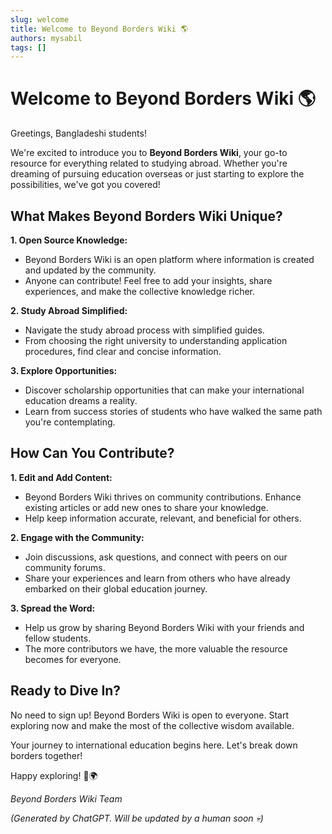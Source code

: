 ```yaml
---
slug: welcome
title: Welcome to Beyond Borders Wiki 🌎
authors: mysabil
tags: []
---
```


# Welcome to Beyond Borders Wiki 🌎

Greetings, Bangladeshi students!

We're excited to introduce you to **Beyond Borders Wiki**, your go-to resource for everything related to studying abroad. Whether you're dreaming of pursuing education overseas or just starting to explore the possibilities, we've got you covered!

## What Makes Beyond Borders Wiki Unique?

**1. Open Source Knowledge:**
   - Beyond Borders Wiki is an open platform where information is created and updated by the community.
   - Anyone can contribute! Feel free to add your insights, share experiences, and make the collective knowledge richer.

**2. Study Abroad Simplified:**
   - Navigate the study abroad process with simplified guides.
   - From choosing the right university to understanding application procedures, find clear and concise information.

**3. Explore Opportunities:**
   - Discover scholarship opportunities that can make your international education dreams a reality.
   - Learn from success stories of students who have walked the same path you're contemplating.

## How Can You Contribute?

**1. Edit and Add Content:**
   - Beyond Borders Wiki thrives on community contributions. Enhance existing articles or add new ones to share your knowledge.
   - Help keep information accurate, relevant, and beneficial for others.

**2. Engage with the Community:**
   - Join discussions, ask questions, and connect with peers on our community forums.
   - Share your experiences and learn from others who have already embarked on their global education journey.

**3. Spread the Word:**
   - Help us grow by sharing Beyond Borders Wiki with your friends and fellow students.
   - The more contributors we have, the more valuable the resource becomes for everyone.

## Ready to Dive In?

No need to sign up! Beyond Borders Wiki is open to everyone. Start exploring now and make the most of the collective wisdom available.

Your journey to international education begins here. Let's break down borders together!

Happy exploring! 🚀🌍

*Beyond Borders Wiki Team*




*(Generated by ChatGPT. Will be updated by a human soon 💀)*